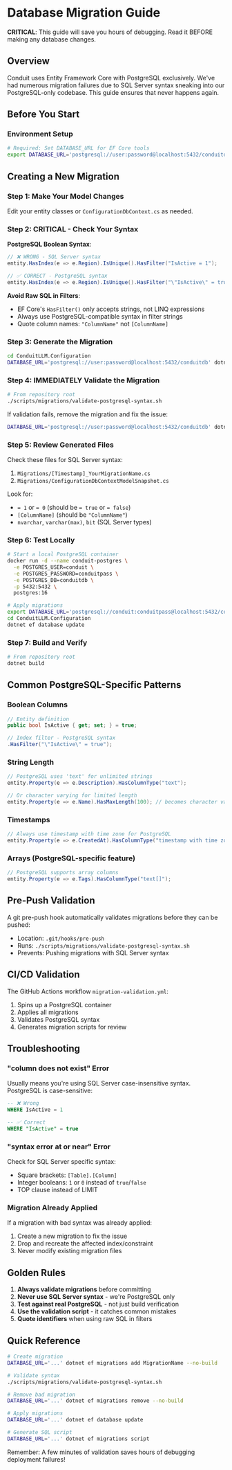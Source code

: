 # Database Migration Guide

**CRITICAL**: This guide will save you hours of debugging. Read it BEFORE making any database changes.

## Overview

Conduit uses Entity Framework Core with PostgreSQL exclusively. We've had numerous migration failures due to SQL Server syntax sneaking into our PostgreSQL-only codebase. This guide ensures that never happens again.

## Before You Start

### Environment Setup
```bash
# Required: Set DATABASE_URL for EF Core tools
export DATABASE_URL='postgresql://user:password@localhost:5432/conduitdb'
```

## Creating a New Migration

### Step 1: Make Your Model Changes
Edit your entity classes or `ConfigurationDbContext.cs` as needed.

### Step 2: CRITICAL - Check Your Syntax
**PostgreSQL Boolean Syntax**:
```csharp
// ❌ WRONG - SQL Server syntax
entity.HasIndex(e => e.Region).IsUnique().HasFilter("IsActive = 1");

// ✅ CORRECT - PostgreSQL syntax
entity.HasIndex(e => e.Region).IsUnique().HasFilter("\"IsActive\" = true");
```

**Avoid Raw SQL in Filters**:
- EF Core's `HasFilter()` only accepts strings, not LINQ expressions
- Always use PostgreSQL-compatible syntax in filter strings
- Quote column names: `"ColumnName"` not `[ColumnName]`

### Step 3: Generate the Migration
```bash
cd ConduitLLM.Configuration
DATABASE_URL='postgresql://user:password@localhost:5432/conduitdb' dotnet ef migrations add YourMigrationName --no-build
```

### Step 4: IMMEDIATELY Validate the Migration
```bash
# From repository root
./scripts/migrations/validate-postgresql-syntax.sh
```

If validation fails, remove the migration and fix the issue:
```bash
DATABASE_URL='postgresql://user:password@localhost:5432/conduitdb' dotnet ef migrations remove --no-build
```

### Step 5: Review Generated Files
Check these files for SQL Server syntax:
1. `Migrations/[Timestamp]_YourMigrationName.cs`
2. `Migrations/ConfigurationDbContextModelSnapshot.cs`

Look for:
- `= 1` or `= 0` (should be `= true` or `= false`)
- `[ColumnName]` (should be `"ColumnName"`)
- `nvarchar`, `varchar(max)`, `bit` (SQL Server types)

### Step 6: Test Locally
```bash
# Start a local PostgreSQL container
docker run -d --name conduit-postgres \
  -e POSTGRES_USER=conduit \
  -e POSTGRES_PASSWORD=conduitpass \
  -e POSTGRES_DB=conduitdb \
  -p 5432:5432 \
  postgres:16

# Apply migrations
export DATABASE_URL='postgresql://conduit:conduitpass@localhost:5432/conduitdb'
cd ConduitLLM.Configuration
dotnet ef database update
```

### Step 7: Build and Verify
```bash
# From repository root
dotnet build
```

## Common PostgreSQL-Specific Patterns

### Boolean Columns
```csharp
// Entity definition
public bool IsActive { get; set; } = true;

// Index filter - PostgreSQL syntax
.HasFilter("\"IsActive\" = true");
```

### String Length
```csharp
// PostgreSQL uses 'text' for unlimited strings
entity.Property(e => e.Description).HasColumnType("text");

// Or character varying for limited length
entity.Property(e => e.Name).HasMaxLength(100); // becomes character varying(100)
```

### Timestamps
```csharp
// Always use timestamp with time zone for PostgreSQL
entity.Property(e => e.CreatedAt).HasColumnType("timestamp with time zone");
```

### Arrays (PostgreSQL-specific feature)
```csharp
// PostgreSQL supports array columns
entity.Property(e => e.Tags).HasColumnType("text[]");
```

## Pre-Push Validation

A git pre-push hook automatically validates migrations before they can be pushed:
- Location: `.git/hooks/pre-push`
- Runs: `./scripts/migrations/validate-postgresql-syntax.sh`
- Prevents: Pushing migrations with SQL Server syntax

## CI/CD Validation

The GitHub Actions workflow `migration-validation.yml`:
1. Spins up a PostgreSQL container
2. Applies all migrations
3. Validates PostgreSQL syntax
4. Generates migration scripts for review

## Troubleshooting

### "column does not exist" Error
Usually means you're using SQL Server case-insensitive syntax. PostgreSQL is case-sensitive:
```sql
-- ❌ Wrong
WHERE IsActive = 1

-- ✅ Correct  
WHERE "IsActive" = true
```

### "syntax error at or near" Error
Check for SQL Server specific syntax:
- Square brackets: `[Table].[Column]`
- Integer booleans: `1` or `0` instead of `true`/`false`
- TOP clause instead of LIMIT

### Migration Already Applied
If a migration with bad syntax was already applied:
1. Create a new migration to fix the issue
2. Drop and recreate the affected index/constraint
3. Never modify existing migration files

## Golden Rules

1. **Always validate migrations** before committing
2. **Never use SQL Server syntax** - we're PostgreSQL only
3. **Test against real PostgreSQL** - not just build verification
4. **Use the validation script** - it catches common mistakes
5. **Quote identifiers** when using raw SQL in filters

## Quick Reference

```bash
# Create migration
DATABASE_URL='...' dotnet ef migrations add MigrationName --no-build

# Validate syntax
./scripts/migrations/validate-postgresql-syntax.sh

# Remove bad migration
DATABASE_URL='...' dotnet ef migrations remove --no-build

# Apply migrations
DATABASE_URL='...' dotnet ef database update

# Generate SQL script
DATABASE_URL='...' dotnet ef migrations script
```

Remember: A few minutes of validation saves hours of debugging deployment failures!
